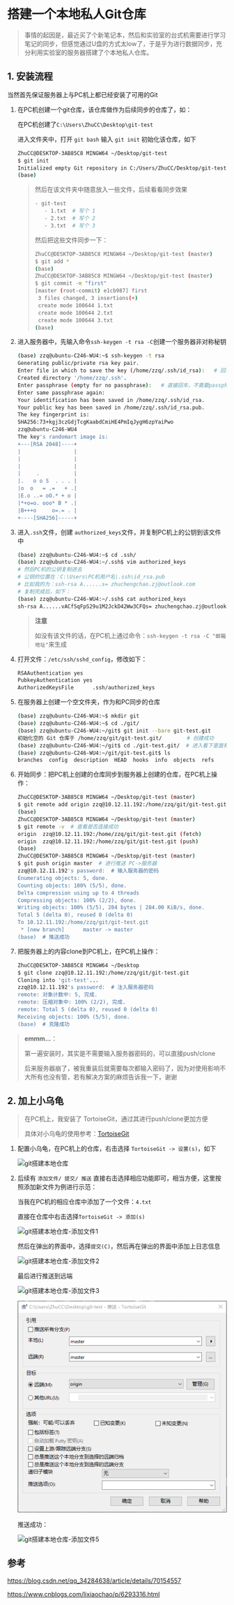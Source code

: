# 搭建一个本地私人Git仓库

> 事情的起因是，最近买了个新笔记本，然后和实验室的台式机需要进行学习笔记的同步，但感觉通过U盘的方式太low了，于是乎为进行数据同步，充分利用实验室的服务器搭建了个本地私人仓库。

## 1. 安装流程

当然首先保证服务器上与PC机上都已经安装了可用的Git

1. 在PC机创建一个git仓库，该仓库做作为后续同步的仓库了，如：

   在PC机创建了`C:\Users\ZhuCC\Desktop\git-test`

   进入文件夹中，打开 `git bash` 输入 `git init` 初始化该仓库，如下

   ```bash
   ZhuCC@DESKTOP-3AB85C8 MINGW64 ~/Desktop/git-test
   $ git init
   Initialized empty Git repository in C:/Users/ZhuCC/Desktop/git-test/.git/
   (base)
   ```

   > 然后在该文件夹中随意放入一些文件，后续看看同步效果
   >
   > ```bash
   > - git-test
   > 	- 1.txt  # 写个 1
   > 	- 2.txt  # 写个 2
   > 	- 3.txt  # 写个 3
   > ```
   >
   > 然后把这些文件同步一下：
   >
   > ```bash
   > ZhuCC@DESKTOP-3AB85C8 MINGW64 ~/Desktop/git-test (master)
   > $ git add *
   > (base)
   > ZhuCC@DESKTOP-3AB85C8 MINGW64 ~/Desktop/git-test (master)
   > $ git commit -m "first"
   > [master (root-commit) e1cb987] first
   >  3 files changed, 3 insertions(+)
   >  create mode 100644 1.txt
   >  create mode 100644 2.txt
   >  create mode 100644 3.txt
   > (base)
   > ```

2. 进入服务器中，先输入命令`ssh-keygen -t rsa -C`创建一个服务器非对称秘钥

   ```bash
   (base) zzq@ubuntu-C246-WU4:~$ ssh-keygen -t rsa
   Generating public/private rsa key pair.
   Enter file in which to save the key (/home/zzq/.ssh/id_rsa):   # 回车确定文件就建立在次
   Created directory '/home/zzq/.ssh'.
   Enter passphrase (empty for no passphrase):   # 直接回车，不需要passphrase
   Enter same passphrase again: 
   Your identification has been saved in /home/zzq/.ssh/id_rsa.
   Your public key has been saved in /home/zzq/.ssh/id_rsa.pub.
   The key fingerprint is:
   SHA256:73+kgj3czGdjTcgKaabdCmiHE4PmIqJygH6zpYaiPwo 
   zzq@ubuntu-C246-WU4
   The key's randomart image is:
   +---[RSA 2048]----+
   |                 |
   |                 |
   |                 |
   |     .           |
   |.   o o S  . . . |
   |o  o   = .=   + .|
   |E.o ..= oO.* + o |
   |*+o=o. ooo* B * .|
   |B+++o     o=.= . |
   +----[SHA256]-----+
   ```

3. 进入`.ssh`文件，创建 `authorized_keys`文件，并复制PC机上的公钥到该文件中

   ```bash
   (base) zzq@ubuntu-C246-WU4:~$ cd .ssh/
   (base) zzq@ubuntu-C246-WU4:~/.ssh$ vim authorized_keys
   # 然后PC机的公钥复制进去
   # 公钥的位置在：C:\Users\PC机用户名\.ssh\id_rsa.pub
   # 比如我的为：ssh-rsa A......s= zhuchengchao.zj@outlook.com
   # 复制完成后，如下：
   (base) zzq@ubuntu-C246-WU4:~/.ssh$ cat authorized_keys 
   sh-rsa A......vACfSqFpS29u1M2JckD42Ww3CFQs= zhuchengchao.zj@outlook.com
   ```

   > **注意**
   >
   > 如没有该文件的话，在PC机上通过命令：`ssh-keygen -t rsa -C "邮箱地址"`来生成

4. 打开文件：`/etc/ssh/sshd_config`，修改如下：

   ```bash
   RSAAuthentication yes
   PubkeyAuthentication yes
   AuthorizedKeysFile      .ssh/authorized_keys
   ```

5. 在服务器上创建一个空文件夹，作为和PC同步的仓库

   ```bash
   (base) zzq@ubuntu-C246-WU4:~$ mkdir git
   (base) zzq@ubuntu-C246-WU4:~$ cd ./git/
   (base) zzq@ubuntu-C246-WU4:~/git$ git init --bare git-test.git
   初始化空的 Git 仓库于 /home/zzq/git/git-test.git/        # 创建成功
   (base) zzq@ubuntu-C246-WU4:~/git$ cd ./git-test.git/  # 进入看下里面有啥
   (base) zzq@ubuntu-C246-WU4:~/git/git-test.git$ ls
   branches  config  description  HEAD  hooks  info  objects  refs
   ```

6. 开始同步：把PC机上创建的仓库同步到服务器上创建的仓库，在PC机上操作：

   ```bash
   ZhuCC@DESKTOP-3AB85C8 MINGW64 ~/Desktop/git-test (master)
   $ git remote add origin zzq@10.12.11.192:/home/zzq/git/git-test.git  # 进行连接
   (base)
   ZhuCC@DESKTOP-3AB85C8 MINGW64 ~/Desktop/git-test (master)
   $ git remote -v  # 查看是否连接成功
   origin  zzq@10.12.11.192:/home/zzq/git/git-test.git (fetch)
   origin  zzq@10.12.11.192:/home/zzq/git/git-test.git (push)
   (base)
   ZhuCC@DESKTOP-3AB85C8 MINGW64 ~/Desktop/git-test (master)
   $ git push origin master  # 进行推送 PC->服务器
   zzq@10.12.11.192's password:  # 输入服务器的密码
   Enumerating objects: 5, done.
   Counting objects: 100% (5/5), done.
   Delta compression using up to 4 threads
   Compressing objects: 100% (2/2), done.
   Writing objects: 100% (5/5), 284 bytes | 284.00 KiB/s, done.
   Total 5 (delta 0), reused 0 (delta 0)
   To 10.12.11.192:/home/zzq/git/git-test.git
    * [new branch]      master -> master
   (base)  # 推送成功
   ```

7. 把服务器上的内容clone到PC机上，在PC机上操作：

   ```bash
   ZhuCC@DESKTOP-3AB85C8 MINGW64 ~/Desktop
   $ git clone zzq@10.12.11.192:/home/zzq/git/git-test.git
   Cloning into 'git-test'...
   zzq@10.12.11.192's password:  # 注入服务器密码
   remote: 对象计数中: 5, 完成.
   remote: 压缩对象中: 100% (2/2), 完成.
   remote: Total 5 (delta 0), reused 0 (delta 0)
   Receiving objects: 100% (5/5), done.
   (base)  # 克隆成功
   ```

> **emmm...**：
>
> 第一遍安装时，其实是不需要输入服务器密码的，可以直接push/clone
>
> 后来服务器崩了，被我重装后就需要每次都输入密码了，因为对使用影响不大所有也没有管，若有解决方案的麻烦告诉我一下，谢谢

## 2. 加上小乌龟

> 在PC机上，我安装了 TortoiseGit，通过其进行push/clone更加方便
>
> 具体对小乌龟的使用参考：[TortoiseGit](https://www.cnblogs.com/zhuchengchao/p/12446315.html)

1. 配置小乌龟，在PC机上的仓库，右击选择 `TortoiseGit -> 设置(s)`，如下

   ![git搭建本地仓库](https://xycnotes.oss-cn-hangzhou.aliyuncs.com/img/202206251729725.PNG)

2. 后续有 `添加文件/ 提交/ 推送` 直接右击选择相应功能即可，相当方便，这里按照添加新文件为例进行示范：

   当我在PC机的相应仓库中添加了一个文件：`4.txt`

   直接在仓库中右击选择`TortoiseGit -> 添加(s)`

   ![git搭建本地仓库-添加文件1](https://xycnotes.oss-cn-hangzhou.aliyuncs.com/img/202206251729971.PNG)

   然后在弹出的界面中，选择`提交(C)`，然后再在弹出的界面中添加上日志信息

   ![git搭建本地仓库-添加文件2](https://xycnotes.oss-cn-hangzhou.aliyuncs.com/img/202206251729716.PNG)

   最后进行推送到远端

   ![git搭建本地仓库-添加文件3](https://xycnotes.oss-cn-hangzhou.aliyuncs.com/img/202206251729828.PNG)

   ![git搭建本地仓库-添加文件4](image/git搭建本地仓库-添加文件4.PNG)

   推送成功：

   ![git搭建本地仓库-添加文件5](https://xycnotes.oss-cn-hangzhou.aliyuncs.com/img/202206251729249.PNG)

   

## 参考

https://blog.csdn.net/qq_34284638/article/details/70154557

https://www.cnblogs.com/lixiaochao/p/6293316.html